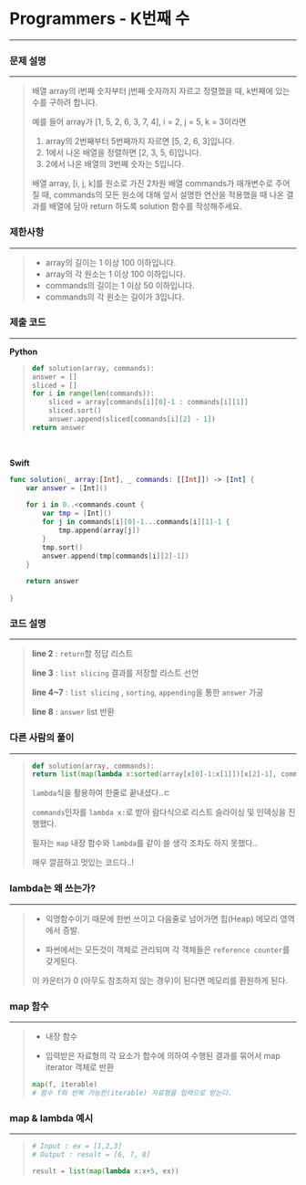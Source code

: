 # Programmers - K번째 수

---

### 문제 설명

---

> 배열 array의 i번째 숫자부터 j번째 숫자까지 자르고 정렬했을 때, k번째에 있는 수를 구하려 합니다.
>
> 예를 들어 array가 \[1, 5, 2, 6, 3, 7, 4\], i = 2, j = 5, k = 3이라면
>
> 1.  array의 2번째부터 5번째까지 자르면 \[5, 2, 6, 3\]입니다.
> 2.  1에서 나온 배열을 정렬하면 \[2, 3, 5, 6\]입니다.
> 3.  2에서 나온 배열의 3번째 숫자는 5입니다.
>
> 배열 array, \[i, j, k\]를 원소로 가진 2차원 배열 commands가 매개변수로 주어질 때, commands의 모든 원소에 대해 앞서 설명한 연산을 적용했을 때 나온 결과를 배열에 담아 return 하도록 solution 함수를 작성해주세요.

### 제한사항

---

> -   array의 길이는 1 이상 100 이하입니다.
> -   array의 각 원소는 1 이상 100 이하입니다.
> -   commands의 길이는 1 이상 50 이하입니다.
> -   commands의 각 원소는 길이가 3입니다.

### 제출 코드

---

**Python**
> ```python
> def solution(array, commands):
> answer = []
> sliced = []
> for i in range(len(commands)):
>     sliced = array[commands[i][0]-1 : commands[i][1]]
>     sliced.sort()
>     answer.append(sliced[commands[i][2] - 1])
> return answer
> 
> ```

<br>

**Swift**
```swift
func solution(_ array:[Int], _ commands: [[Int]]) -> [Int] {
    var answer = [Int]()
    
    for i in 0..<commands.count {
        var tmp = [Int]()
        for j in commands[i][0]-1...commands[i][1]-1 {
            tmp.append(array[j])
        }
        tmp.sort()
        answer.append(tmp[commands[i][2]-1])
    }
    
    return answer
    
}
```


### 코드 설명

---

> **line 2** : `return`할 정답 리스트
>
> **line 3** : `list slicing` 결과를 저장할 리스트 선언
>
> **line 4~7** : `list slicing` , `sorting`, `appending`을 통한 `answer` 가공
>
> **line 8** : `answer` list 반환

### 다른 사람의 풀이

---

> ```python
> def solution(array, commands):
> return list(map(lambda x:sorted(array[x[0]-1:x[1]])[x[2]-1], commands))
> 
> ```
>
> `lambda`식을 활용하여 한줄로 끝내셨다..ㄷ
>
> `commands`인자를 `lambda x:`로 받아 람다식으로 리스트 슬라이싱 및 인덱싱을 진행했다.
>
> 필자는 `map` 내장 함수와 `lambda`를 같이 쓸 생각 조차도 하지 못했다..
>
> 매우 깔끔하고 멋있는 코드다..!

### lambda는 왜 쓰는가?

---

> -   익명함수이기 때문에 한번 쓰이고 다음줄로 넘어가면 힙(Heap) 메모리 영역에서 증발.
>
> -   파썬에서는 모든것이 객체로 관리되며 각 객체들은 `reference counter`를 갖게된다.
>
>  이 카운터가 0 (아무도 참조하지 않는 경우)이 된다면 메모리를 환원하게 된다.
>

### map 함수

---

> -   내장 함수
>
> -   입력받은 자료형의 각 요소가 합수에 의하여 수행된 결과를 묶어서 map iterator 객체로 반환
>
>
> ```python
> map(f, iterable)
> # 함수 f와 반복 가능한(iterable) 자료형을 입력으로 받는다.
> ```

### map & lambda 예시

---

> ```python
> # Input : ex = [1,2,3]
> # Output : result = [6, 7, 8]
> 
> result = list(map(lambda x:x+5, ex))
> ```